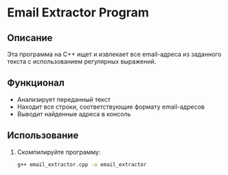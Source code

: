 # Email Extractor Program

## Описание
Эта программа на C++ ищет и извлекает все email-адреса из заданного текста с использованием регулярных выражений.

## Функционал
- Анализирует переданный текст
- Находит все строки, соответствующие формату email-адресов
- Выводит найденные адреса в консоль

## Использование
1. Скомпилируйте программу:
   ```bash
   g++ email_extractor.cpp -o email_extractor
